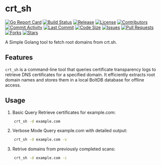 # crt_sh

[![Go Report Card](https://goreportcard.com/badge/github.com/wh0ami7/crt_sh)](https://goreportcard.com/report/github.com/wh0ami7/crt_sh)
[![Build Status](https://github.com/wh0ami7/crt_sh/actions/workflows/go.yml/badge.svg)](https://github.com/wh0ami7/crt_sh/actions/workflows/go.yml)
[![Release](https://img.shields.io/github/v/release/wh0ami7/crt_sh)](https://github.com/wh0ami7/crt_sh/releases)
[![License](https://img.shields.io/github/license/wh0ami7/crt_sh)](https://github.com/wh0ami7/crt_sh/blob/main/LICENSE)
[![Contributors](https://img.shields.io/github/contributors/wh0ami7/crt_sh)](https://github.com/wh0ami7/crt_sh/graphs/contributors)
[![Commit Activity](https://img.shields.io/github/commit-activity/m/wh0ami7/crt_sh)](https://github.com/wh0ami7/crt_sh/graphs/commit-activity)
[![Last Commit](https://img.shields.io/github/last-commit/wh0ami7/crt_sh)](https://github.com/wh0ami7/crt_sh/commits/main)
[![Code Size](https://img.shields.io/github/languages/code-size/wh0ami7/crt_sh)](https://github.com/wh0ami7/crt_sh)
[![Issues](https://img.shields.io/github/issues/wh0ami7/crt_sh)](https://github.com/wh0ami7/crt_sh/issues)
[![Pull Requests](https://img.shields.io/github/issues-pr/wh0ami7/crt_sh)](https://github.com/wh0ami7/crt_sh/pulls)
[![Forks](https://img.shields.io/github/forks/wh0ami7/crt_sh)](https://github.com/wh0ami7/crt_sh/network/members)
[![Stars](https://img.shields.io/github/stars/wh0ami7/crt_sh)](https://github.com/wh0ami7/crt_sh/stargazers)

A Simple Golang tool to fetch root domains from crt.sh.

## Features

`crt_sh` is a command-line tool that queries certificate transparency logs to retrieve DNS certificates for a specified domain. It efficiently extracts root domain names and stores them in a local BoltDB database for offline access.

## Usage

1. Basic Query
Retrieve certificates for example.com:

```bash
    crt_sh -d example.com
```

2. Verbose Mode
Query example.com with detailed output:

```bash
    crt_sh -d example.com -v
```
3. Retrive domains from previously completed scans:

```bash
    crt_sh -d example.com -c
```